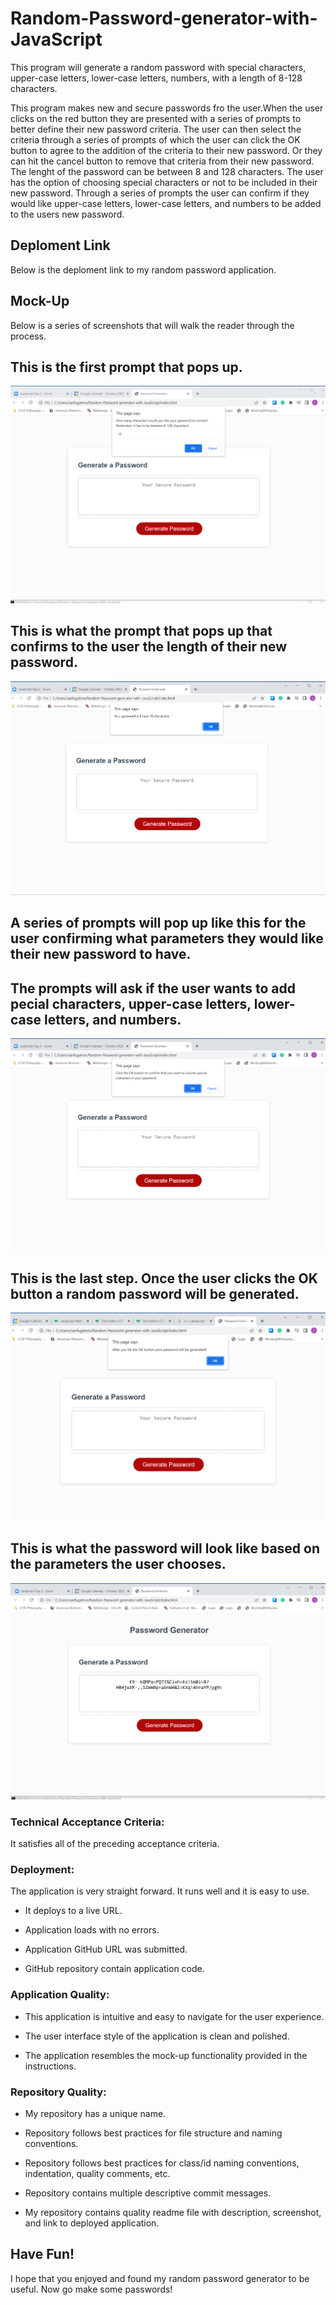 # Random-Password-generator-with-JavaScript

This program will generate a random password with special characters, upper-case letters, lower-case letters, numbers, with a length of 8-128 characters.

This program makes new and secure passwords fro the user.When the user clicks on the red button they are presented with a series of prompts
to better define their new password criteria. The user can then select the criteria through a series of prompts of which the user can click
the OK button to agree to the addition of the criteria to their new password. Or they can hit the cancel button to remove that criteria from their
new password. The lenght of the password can be between 8 and 128 characters. The user has the option of choosing special characters or not to be included in their new password. Through a series of prompts the user can confirm if they would like upper-case letters, lower-case letters, and numbers to be added to the users new password.

## Deploment Link

Below is the deploment link to my random password application.

## Mock-Up

Below is a series of screenshots that will walk the reader through the process.

## This is the first prompt that pops up.

![This is the first prompt that pops up](<./images/Screenshot%20(14).png>)

## This is what the prompt that pops up that confirms to the user the length of their new password.

![words](<./images/Screenshot (15).png>)

## A series of prompts will pop up like this for the user confirming what parameters they would like their new password to have.

## The prompts will ask if the user wants to add pecial characters, upper-case letters, lower-case letters, and numbers.

![words](<./images/Screenshot (16).png>)

## This is the last step. Once the user clicks the OK button a random password will be generated.

![words](<./images/Screenshot (18).png>)

## This is what the password will look like based on the parameters the user chooses.

![words](<./images/Screenshot (13).png>)

### Technical Acceptance Criteria:

It satisfies all of the preceding acceptance criteria.

### Deployment:

The application is very straight forward. It runs well and it is easy to use.

- It deploys to a live URL.

- Application loads with no errors.

- Application GitHub URL was submitted.

- GitHub repository contain application code.

### Application Quality:

- This application is intuitive and easy to navigate for the user experience.

- The user interface style of the application is clean and polished.

- The application resembles the mock-up functionality provided in the instructions.

### Repository Quality:

- My repository has a unique name.

- Repository follows best practices for file structure and naming conventions.

- Repository follows best practices for class/id naming conventions, indentation, quality comments, etc.

- Repository contains multiple descriptive commit messages.

- My repository contains quality readme file with description, screenshot, and link to deployed application.

## Have Fun!

I hope that you enjoyed and found my random password generator to be useful. Now go make some passwords!

